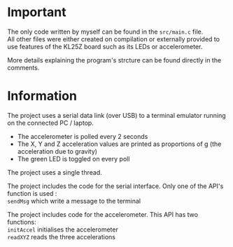 # Important

The only code written by myself can be found in the `src/main.c` file.  
All other files were either created on compilation or externally provided to use features of the KL25Z board such as its LEDs or accelerometer.

More details explaining the program's strcture can be found directly in the comments.  


# Information

The project uses a serial data link (over USB) to a terminal emulator running on the
connected PC / laptop.
  * The accelerometer is polled every 2 seconds
  * The X, Y and Z acceleration values are printed as proportions of g (the acceleration due to gravity)
  * The green LED is toggled on every poll

The project uses a single thread.

The project includes the code for the serial interface. Only one of the API's function is used :  
`sendMsg` which write a message to the terminal

The project includes code for the accelerometer. This API has two functions:  
`initAccel` initialises the accelerometer  
`readXYZ` reads the three accelerations
